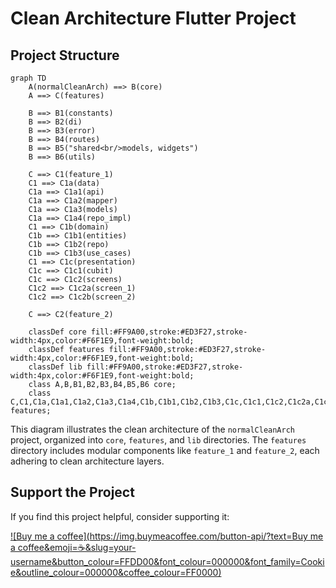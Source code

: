 # Clean Architecture Flutter Project

## Project Structure

```mermaid
graph TD
    A(normalCleanArch) ==> B(core)
    A ==> C(features)

    B ==> B1(constants)
    B ==> B2(di)
    B ==> B3(error)
    B ==> B4(routes)
    B ==> B5("shared<br/>models, widgets")
    B ==> B6(utils)

    C ==> C1(feature_1)
    C1 ==> C1a(data)
    C1a ==> C1a1(api)
    C1a ==> C1a2(mapper)
    C1a ==> C1a3(models)
    C1a ==> C1a4(repo_impl)
    C1 ==> C1b(domain)
    C1b ==> C1b1(entities)
    C1b ==> C1b2(repo)
    C1b ==> C1b3(use_cases)
    C1 ==> C1c(presentation)
    C1c ==> C1c1(cubit)
    C1c ==> C1c2(screens)
    C1c2 ==> C1c2a(screen_1)
    C1c2 ==> C1c2b(screen_2)

    C ==> C2(feature_2)

    classDef core fill:#FF9A00,stroke:#ED3F27,stroke-width:4px,color:#F6F1E9,font-weight:bold;
    classDef features fill:#FF9A00,stroke:#ED3F27,stroke-width:4px,color:#F6F1E9,font-weight:bold;
    classDef lib fill:#FF9A00,stroke:#ED3F27,stroke-width:4px,color:#F6F1E9,font-weight:bold;
    class A,B,B1,B2,B3,B4,B5,B6 core;
    class C,C1,C1a,C1a1,C1a2,C1a3,C1a4,C1b,C1b1,C1b2,C1b3,C1c,C1c1,C1c2,C1c2a,C1c2b,C2 features;
```

This diagram illustrates the clean architecture of the `normalCleanArch` project, organized into `core`, `features`, and `lib` directories. The `features` directory includes modular components like `feature_1` and `feature_2`, each adhering to clean architecture layers.

## Support the Project

If you find this project helpful, consider supporting it:

[![Buy me a coffee](https://img.buymeacoffee.com/button-api/?text=Buy me a coffee&emoji=☕&slug=your-username&button_colour=FFDD00&font_colour=000000&font_family=Cookie&outline_colour=000000&coffee_colour=FF0000)](https://buymeacoffee.com/mahmoudbakir)